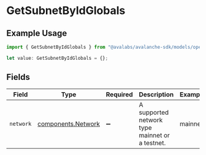 # GetSubnetByIdGlobals

## Example Usage

```typescript
import { GetSubnetByIdGlobals } from "@avalabs/avalanche-sdk/models/operations";

let value: GetSubnetByIdGlobals = {};
```

## Fields

| Field                                                    | Type                                                     | Required                                                 | Description                                              | Example                                                  |
| -------------------------------------------------------- | -------------------------------------------------------- | -------------------------------------------------------- | -------------------------------------------------------- | -------------------------------------------------------- |
| `network`                                                | [components.Network](../../models/components/network.md) | :heavy_minus_sign:                                       | A supported network type mainnet or a testnet.           | mainnet                                                  |